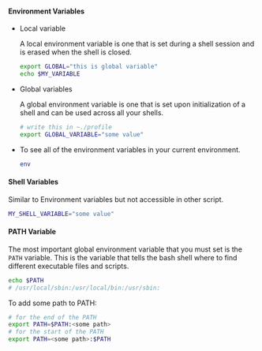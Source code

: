 #### Environment Variables

- Local variable

  A local environment variable is one that is set during a shell session and is erased when the shell is closed.

  ```bash
  export GLOBAL="this is global variable"
  echo $MY_VARIABLE
  ```

- Global variables 

  A global environment variable is one that is set upon initialization of a shell and can be used across all your shells.

  ```bash
  # write this in ~./profile
  export GLOBAL_VARIABLE="some value"
  ```

- To see all of the environment variables in your current environment.

  ```bash
  env
  ```

  

#### Shell Variables

Similar to Environment variables but not accessible in other script.

```bash
MY_SHELL_VARIABLE="some value"
```



#### PATH Variable

The most important global environment variable that you must set is the `PATH` variable. This is the variable that tells the bash shell where to find different executable files and scripts.

```bash
echo $PATH
# /usr/local/sbin:/usr/local/bin:/usr/sbin:
```

To add some path to PATH:

```bash
# for the end of the PATH
export PATH=$PATH:<some path>
# for the start of the PATH
export PATH=<some path>:$PATH
```
